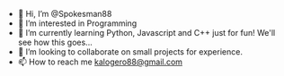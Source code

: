 - 👋 Hi, I’m @Spokesman88
- 👀 I’m interested in Programming
- 🌱 I’m currently learning Python, Javascript and C++ just for fun! We'll see how this goes...
- 💞️ I’m looking to collaborate on small projects for experience.
- 📫 How to reach me kalogero88@gmail.com
<!---
Spokesman88/Spokesman88 is a ✨ special ✨ repository because its `README.md` (this file) appears on your GitHub profile.
You can click the Preview link to take a look at your changes.
--->
